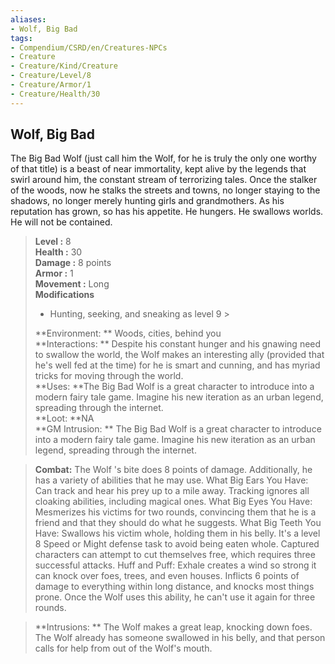 ```yaml
---
aliases:
- Wolf, Big Bad
tags:
- Compendium/CSRD/en/Creatures-NPCs
- Creature
- Creature/Kind/Creature
- Creature/Level/8
- Creature/Armor/1
- Creature/Health/30
---
```


  
## Wolf, Big Bad  
The Big Bad Wolf (just call him the Wolf, for he is truly the only one worthy of that title) is a beast of near immortality, kept alive by the legends that swirl around him, the constant stream of terrorizing tales. Once the stalker of the woods, now he stalks the streets and towns, no longer staying to the shadows, no longer merely hunting girls and grandmothers. As his reputation has grown, so has his appetite. He hungers. He swallows worlds. He will not be contained.  

  
> **Level :** 8  
> **Health :** 30  
> **Damage :** 8 points  
> **Armor :** 1  
> **Movement :** Long  
> **Modifications**  
>- Hunting, seeking, and sneaking as level 9 >
>  
> **Environment: ** Woods, cities, behind you  
> **Interactions: ** Despite his constant hunger and his gnawing need to swallow the world, the Wolf makes an interesting ally (provided that he's well fed at the time) for he is smart and cunning, and has myriad tricks for moving through the world.  
> **Uses: **The Big Bad Wolf is a great character to introduce into a modern fairy tale game. Imagine his new iteration as an urban legend, spreading through the internet.  
> **Loot: **NA  
> **GM Intrusion: ** The Big Bad Wolf is a great character to introduce into a modern fairy tale game. Imagine his new iteration as an urban legend, spreading through the internet.  

> **Combat:** 
> The Wolf 's bite does 8 points of damage. Additionally, he has a variety of abilities that he may use.
What Big Ears You Have: Can track and hear his prey up to a mile away. Tracking ignores all cloaking abilities, including magical ones.
What Big Eyes You Have: Mesmerizes his victims for two rounds, convincing them that he is a friend and that they should do what he suggests.
What Big Teeth You Have: Swallows his victim whole, holding them in his belly. It's a level 8 Speed or Might defense task to avoid being eaten whole. Captured characters can attempt to cut themselves free, which requires three successful attacks.
Huff and Puff: Exhale creates a wind so strong it can knock over foes, trees, and even houses. Inflicts 6 points of damage to everything within long distance, and knocks most things prone. Once the Wolf uses this ability, he can't use it again for three rounds.  
  

> **Intrusions: ** 
> The Wolf makes a great leap, knocking down foes. The Wolf already has someone swallowed in his belly, and that person calls for help from out of the Wolf's mouth.  
